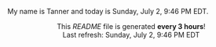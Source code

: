 My name is Tanner and today is Sunday, July 2, 9:46 PM EDT.

<p align="center">This <i>README</i> file is generated <b>every 3 hours</b>!</br>Last refresh: Sunday, July 2, 9:46 PM EDT<br /></p>
